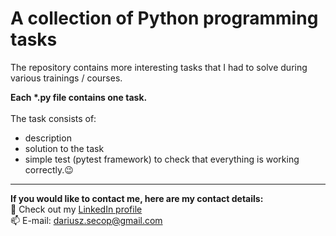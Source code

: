 # A collection of Python programming tasks

The repository contains more interesting tasks that I had to solve during various trainings / courses.

**Each *.py file contains one task.**<br>  
The task consists of:
- description
- solution to the task 
- simple test (pytest framework) to check that everything is working correctly.:wink:


---
**If you would like to contact me, here are my contact details:**<br>
:link: Check out my [LinkedIn profile](https://www.linkedin.com/in/dariusz-klimowicz/)<br> 
:mailbox: E-mail: <dariusz.secop@gmail.com>